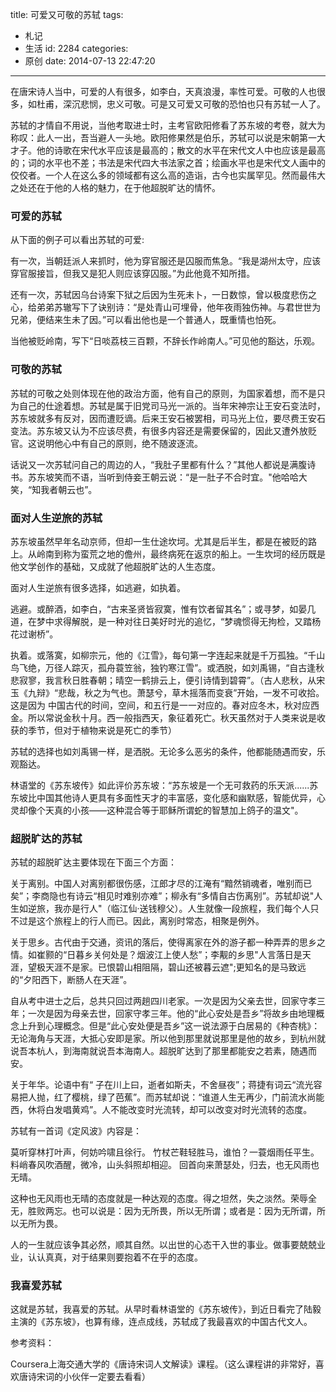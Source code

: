 title: 可爱又可敬的苏轼
tags:
  - 札记
  - 生活
id: 2284
categories:
  - 原创
date: 2014-07-13 22:47:20
---

在唐宋诗人当中，可爱的人有很多，如李白，天真浪漫，率性可爱。可敬的人也很多，如杜甫，深沉悲悯，忠义可敬。可是又可爱又可敬的恐怕也只有苏轼一人了。

苏轼的才情自不用说，当他考取进士时，主考官欧阳修看了苏东坡的考卷，就大为称叹：此人一出，吾当避人一头地。欧阳修果然是伯乐，苏轼可以说是宋朝第一大才子。他的诗歌在宋代水平应该是最高的；散文的水平在宋代文人中也应该是最高的；词的水平也不差；书法是宋代四大书法家之首；绘画水平也是宋代文人画中的佼佼者。一个人在这么多的领域都有这么高的造诣，古今也实属罕见。然而最伟大之处还在于他的人格的魅力，在于他超脱旷达的情怀。

### 可爱的苏轼

从下面的例子可以看出苏轼的可爱:

有一次，当朝廷派人来抓时，他为穿官服还是囚服而焦急。“我是湖州太守，应该穿官服接旨，但我又是犯人则应该穿囚服。”为此他竟不知所措。

还有一次，苏轼因乌台诗案下狱之后因为生死未卜，一日数惊，曾以极度悲伤之心，给弟弟苏辙写下了诀别诗：“是处青山可埋骨，他年夜雨独伤神。与君世世为兄弟，便结来生未了因。”可以看出他也是一个普通人，既重情也怕死。

当他被贬岭南，写下“日啖荔枝三百颗，不辞长作岭南人。”可见他的豁达，乐观。

### 可敬的苏轼

苏轼的可敬之处则体现在他的政治方面，他有自己的原则，为国家着想，而不是只为自己的仕途着想。苏轼是属于旧党司马光一派的。当年宋神宗让王安石变法时，苏东坡就多有反对，因而遭贬谪。后来王安石被罢相，司马光上位，要尽费王安石变法。苏东坡又认为不应该尽费，有很多内容还是需要保留的，因此又遭外放贬官。这说明他心中有自己的原则，绝不随波逐流。

话说又一次苏轼问自己的周边的人，“我肚子里都有什么？”其他人都说是满腹诗书。苏东坡笑而不语，当听到侍妾王朝云说：“是一肚子不合时宜。"他哈哈大笑，“知我者朝云也”。

### 面对人生逆旅的苏轼

苏东坡虽然早年名动京师，但却一生仕途坎坷。尤其是后半生，都是在被贬的路上。从岭南到称为蛮荒之地的儋州，最终病死在返京的船上。一生坎坷的经历既是他文学创作的基础，又成就了他超脱旷达的人生态度。

面对人生逆旅有很多选择，如逃避，如执着。

逃避。或醉酒，如李白，“古来圣贤皆寂寞，惟有饮者留其名”；或寻梦，如晏几道，在梦中求得解脱，是一种对往日美好时光的追忆，“梦魂惯得无拘检，又踏杨花过谢桥”。

执着。或落寞，如柳宗元，他的《江雪》，每句第一字连起来就是千万孤独。“千山鸟飞绝，万径人踪灭，孤舟蓑笠翁，独钓寒江雪”。或洒脱，如刘禹锡，“自古逢秋悲寂寥，我言秋日胜春朝；晴空一鹤排云上，便引诗情到碧霄”。（古人悲秋，从宋玉《九辩》“悲哉，秋之为气也。萧瑟兮，草木摇落而变衰”开始，一发不可收拾。这是因为 中国古代的时间，空间，和五行是一一对应的。春对应冬木，秋对应西金。所以常说金秋十月。西一般指西天，象征着死亡。秋天虽然对于人类来说是收获的季节，但对于植物来说是死亡的季节）

苏轼的选择也如刘禹锡一样，是洒脱。无论多么恶劣的条件，他都能随遇而安，乐观豁达。

林语堂的《苏东坡传》如此评价苏东坡：“苏东坡是一个无可救药的乐天派......苏东坡比中国其他诗人更具有多面性天才的丰富感，变化感和幽默感，智能优异，心灵却像个天真的小孩——这种混合等于耶稣所谓蛇的智慧加上鸽子的温文"。

### 超脱旷达的苏轼

苏轼的超脱旷达主要体现在下面三个方面：

关于离别。中国人对离别都很伤感，江郎才尽的江淹有“黯然销魂者，唯别而已矣”；李商隐也有诗云“相见时难别亦难”；柳永有“多情自古伤离别”。苏轼却说"人生如逆旅，我亦是行人"（临江仙·送钱穆父）。人生就像一段旅程，我们每个人只不过是这个旅程上的行人而已。因此，离别时常态，相聚是例外。

关于思乡。古代由于交通，资讯的落后，使得离家在外的游子都一种弄弄的思乡之情。如崔颢的“日暮乡关何处是？烟波江上使人愁”；李觏的乡思"人言落日是天涯，望极天涯不是家。已恨碧山相阻隔，碧山还被暮云遮";更知名的是马致远的“夕阳西下，断肠人在天涯”。

自从考中进士之后，总共只回过两趟四川老家。一次是因为父亲去世，回家守孝三年；一次是因为母亲去世，回家守孝三年。他的“此心安处是吾乡”将故乡由地理概念上升到心理概念。但是“此心安处便是吾乡”这一说法源于白居易的《种杏桃》：无论海角与天涯，大抵心安即是家。所以他到那里就说那里是他的故乡，到杭州就说吾本杭人，到海南就说吾本海南人。超脱旷达到了那里都能安之若素，随遇而安。

关于年华。论语中有“ 子在川上曰，逝者如斯夫，不舍昼夜”；蒋捷有词云“流光容易把人抛，红了樱桃，绿了芭蕉”。而苏轼却说：“谁道人生无再少，门前流水尚能西，休将白发唱黄鸡”。人不能改变时光流转，却可以改变对时光流转的态度。

苏轼有一首词《定风波》内容是：

莫听穿林打叶声，何妨吟啸且徐行。
竹杖芒鞋轻胜马，谁怕？一蓑烟雨任平生。
料峭春风吹酒醒，微冷，山头斜照却相迎。
回首向来萧瑟处，归去，也无风雨也无晴。

这种也无风雨也无晴的态度就是一种达观的态度。得之坦然，失之淡然。荣辱全无，胜败两忘。也可以说是：因为无所畏，所以无所谓；或者是：因为无所谓，所以无所为畏。

人的一生就应该争其必然，顺其自然。以出世的心态干入世的事业。做事要兢兢业业，认认真真，对于结果则要抱着不在乎的态度。

### 我喜爱苏轼

这就是苏轼，我喜爱的苏轼。从早时看林语堂的《苏东坡传》，到近日看完了陆毅主演的《苏东坡》，也算有缘，连点成线，苏轼成了我最喜欢的中国古代文人。

参考资料：

Coursera上海交通大学的《唐诗宋词人文解读》课程。（这么课程讲的非常好，喜欢唐诗宋词的小伙伴一定要去看看）